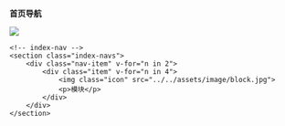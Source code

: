 **首页导航**

![](http://wonderland123.oss-cn-hangzhou.aliyuncs.com/75ec4f65d228268fe0b87c1410518641.jpg)

```
<!-- index-nav -->
<section class="index-navs">
	<div class="nav-item" v-for="n in 2">
		<div class="item" v-for="n in 4">
			<img class="icon" src="../../assets/image/block.jpg">
			<p>模块</p>
		</div>
	</div>
</section>
```

